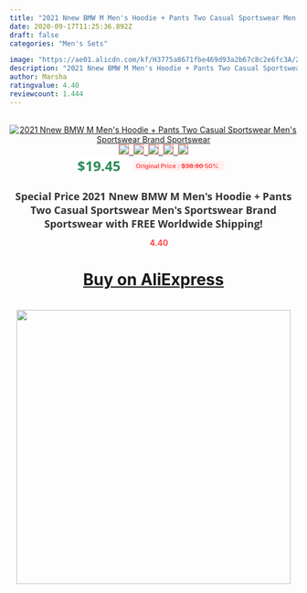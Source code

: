 ```yaml
---
title: "2021 Nnew BMW M Men's Hoodie + Pants Two Casual Sportswear Men's Sportswear Brand Sportswear"
date: 2020-09-17T11:25:36.892Z
draft: false
categories: "Men's Sets"

image: "https://ae01.alicdn.com/kf/H3775a8671fbe469d93a2b67c8c2e6fc3A/2021-Nnew-BMW-M-Men-s-Hoodie-Pants-Two-Casual-Sportswear-Men-s-Sportswear-Brand-Sportswear.jpg"
description: "2021 Nnew BMW M Men's Hoodie + Pants Two Casual Sportswear Men's Sportswear Brand Sportswear"
author: Marsha
ratingvalue: 4.40
reviewcount: 1.444
---
```

<br>
<div style="text-align: center;">
<a href="https://s.click.aliexpress.com/e/_AbOJNj" target="_blank" rel="nofollow noopener noreferrer"><img alt="2021 Nnew BMW M Men's Hoodie + Pants Two Casual Sportswear Men's Sportswear Brand Sportswear" class="magnifier-image" src="https://ae01.alicdn.com/kf/H3775a8671fbe469d93a2b67c8c2e6fc3A/2021-Nnew-BMW-M-Men-s-Hoodie-Pants-Two-Casual-Sportswear-Men-s-Sportswear-Brand-Sportswear.jpg_640x640.jpg">
<br>
<img style="border:1px solid salmon" src="https://ae01.alicdn.com/kf/H3775a8671fbe469d93a2b67c8c2e6fc3A/2021-Nnew-BMW-M-Men-s-Hoodie-Pants-Two-Casual-Sportswear-Men-s-Sportswear-Brand-Sportswear.jpg_120x120.jpg">&nbsp;&nbsp;<img style="border:1px solid salmon" src="https://ae01.alicdn.com/kf/H23c4e039e7a048e4bfa1fba3fdd20ae6U/2021-Nnew-BMW-M-Men-s-Hoodie-Pants-Two-Casual-Sportswear-Men-s-Sportswear-Brand-Sportswear.jpg_120x120.jpg">&nbsp;&nbsp;<img style="border:1px solid salmon" src="https://ae01.alicdn.com/kf/He36ee44c58ea4871a21ed3ba5cf9eeb78/2021-Nnew-BMW-M-Men-s-Hoodie-Pants-Two-Casual-Sportswear-Men-s-Sportswear-Brand-Sportswear.jpg_120x120.jpg">&nbsp;&nbsp;<img style="border:1px solid salmon" src="https://ae01.alicdn.com/kf/H24c4b4a89ef74bc5965e1cca83865655W/2021-Nnew-BMW-M-Men-s-Hoodie-Pants-Two-Casual-Sportswear-Men-s-Sportswear-Brand-Sportswear.jpg_120x120.jpg">&nbsp;&nbsp;<img style="border:1px solid salmon" src="https://ae01.alicdn.com/kf/H1b85cc05e4b54110be94cf241dfe501ds/2021-Nnew-BMW-M-Men-s-Hoodie-Pants-Two-Casual-Sportswear-Men-s-Sportswear-Brand-Sportswear.jpg_120x120.jpg"></a></div><br0>
<div style="text-align: center;"><span style="background-color: white; border: 0px; box-sizing: border-box; color: seagreen; display: inline-block; font-family: &quot;open sans&quot; , &quot;arial&quot; , &quot;helvetica&quot; , sans-serif , &quot;heiti&quot;; font-size: 24px; font-stretch: inherit; font-weight: 700; line-height: inherit; margin: 0px 10px 0px 0px; padding: 0px; vertical-align: middle;">$19.45 </span>
<span style="background: rgb(255 , 241 , 241); border-radius: 3px; border: 0px; box-sizing: border-box; color: #ff4747; display: inline-block; font-family: inherit; font-size: 12px; font-stretch: inherit; font-style: inherit; font-variant: inherit; font-weight: 600; line-height: inherit; margin: 0px; padding: 2px 5px; transform: scale(0.9); vertical-align: middle;">Original Price : <b style="text-decoration: line-through;">$38.90 </b> 50%&nbsp;&nbsp;</span></div>
<h1 style="color: #333333; display: inline-block; font-family: &quot;open sans&quot; , &quot;arial&quot; , &quot;helvetica&quot; , sans-serif , &quot;heiti&quot;; font-size: 18px; font-stretch: inherit; font-weight: 700; text-align: center;">Special Price 2021 Nnew BMW M Men's Hoodie + Pants Two Casual Sportswear Men's Sportswear Brand Sportswear with FREE Worldwide Shipping!</h1>
<div style="color: #ff4747; text-align: center;">
<img src="https://4.bp.blogspot.com/-M0ZcTcb-5uY/XleCXlxnR4I/AAAAAAAAAEc/OrjgMkXV1oMQFaCRZj5HQwOCBcu3w1FegCPcBGAYYCw/s1600/star.png" style="height: 15px;">&nbsp;<b>4.40</b></div>
<div class="button_cont" align="center"><a class="buynow_a" href="https://s.click.aliexpress.com/e/_AbOJNj" target="_blank" rel="nofollow noopener noreferrer"><H1>Buy on AliExpress</H1></a></div><br>
<div class="separator" style="clear: both; text-align: center;">
<img src="https://lh3.googleusercontent.com/-pTy5HemUv9M/XlePHvY0dAI/AAAAAAAAAE4/0nX5iRUoIWY8eMW9Dpxeirr157OZliDIgCLcBGAsYHQ/s1600/badge.gif" width="480">
</div>
